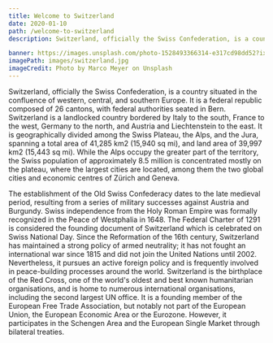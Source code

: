 ```yaml
---
title: Welcome to Switzerland
date: 2020-01-10
path: /welcome-to-switzerland
description: Switzerland, officially the Swiss Confederation, is a country situated in the confluence of western, central, and southern Europe. It is a federal republic composed of 26 cantons, with federal authorities seated in Bern.

banner: https://images.unsplash.com/photo-1528493366314-e317cd98dd52?ixlib=rb-1.2.1&ixid=eyJhcHBfaWQiOjEyMDd9&auto=format&fit=crop&w=675&q=80
imagePath: images/switzerland.jpg
imageCredit: Photo by Marco Meyer on Unsplash
---
```


<p class='text-brand-secondary'>Switzerland, officially the Swiss Confederation, is a country situated in the confluence of western, central, and southern Europe. It is a federal republic composed of 26 cantons, with federal authorities seated in Bern. Switzerland is a landlocked country bordered by Italy to the south, France to the west, Germany to the north, and Austria and Liechtenstein to the east. It is geographically divided among the Swiss Plateau, the Alps, and the Jura, spanning a total area of 41,285 km2 (15,940 sq mi), and land area of 39,997 km2 (15,443 sq mi). While the Alps occupy the greater part of the territory, the Swiss population of approximately 8.5 million is concentrated mostly on the plateau, where the largest cities are located, among them the two global cities and economic centres of Zürich and Geneva.

The establishment of the Old Swiss Confederacy dates to the late medieval period, resulting from a series of military successes against Austria and Burgundy. Swiss independence from the Holy Roman Empire was formally recognized in the Peace of Westphalia in 1648. The Federal Charter of 1291 is considered the founding document of Switzerland which is celebrated on Swiss National Day. Since the Reformation of the 16th century, Switzerland has maintained a strong policy of armed neutrality; it has not fought an international war since 1815 and did not join the United Nations until 2002. Nevertheless, it pursues an active foreign policy and is frequently involved in peace-building processes around the world. Switzerland is the birthplace of the Red Cross, one of the world's oldest and best known humanitarian organisations, and is home to numerous international organisations, including the second largest UN office. It is a founding member of the European Free Trade Association, but notably not part of the European Union, the European Economic Area or the Eurozone. However, it participates in the Schengen Area and the European Single Market through bilateral treaties.</p>

